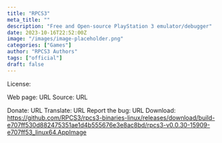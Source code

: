 ```yaml
---
title: "RPCS3"
meta_title: ""
description: "Free and Open-source PlayStation 3 emulator/debugger"
date: 2023-10-16T22:52:00Z
image: "/images/image-placeholder.png"
categories: ["Games"]
author: "RPCS3 Authors"
tags: ["official"]
draft: false
---
```



License:

Web page: URL
Source: URL

Donate: URL
Translate: URL
Report the bug: URL
Download: https://github.com/RPCS3/rpcs3-binaries-linux/releases/download/build-e707ff530d882475351ae1d4b555676e3e8ac8bd/rpcs3-v0.0.30-15909-e707ff53_linux64.AppImage
